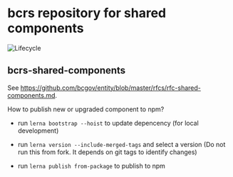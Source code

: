# bcrs repository for shared components
![Lifecycle](https://img.shields.io/badge/Lifecycle-Stable-97ca00)


## bcrs-shared-components

See https://github.com/bcgov/entity/blob/master/rfcs/rfc-shared-components.md.

How to publish new or upgraded component to npm?

- run `lerna bootstrap --hoist` to update depencency (for local development)

- run `lerna version --include-merged-tags` and select a version (Do not run this from fork. It depends on git tags to identify changes)

- run `lerna publish from-package` to publish to npm
